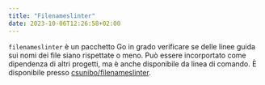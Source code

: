 ```yaml
---
title: "Filenameslinter"
date: 2023-10-06T12:26:58+02:00
---
```


`filenameslinter` è un pacchetto Go in grado verificare se delle linee guida sui
nomi dei file siano rispettate o meno. Può essere incorportato come dipendenza
di altri progetti, ma è anche disponibile da linea di comando. È disponibile
presso
[csunibo/filenameslinter](https://github.com/csunibo/filenameslinter/tree/main).
